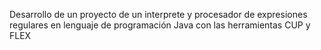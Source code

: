 Desarrollo de un proyecto de un interprete y procesador de expresiones regulares en lenguaje de programación Java con las herramientas CUP y FLEX
